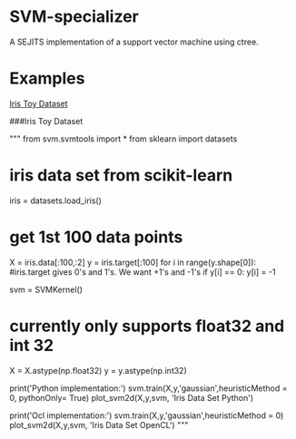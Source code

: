 SVM-specializer
===============
A SEJITS implementation of a support vector machine using ctree.

Examples
========
[Iris Toy Dataset](#iris)

<a name='iris'/>

###Iris Toy Dataset

"""
from svm.svmtools import *
from sklearn import datasets

# iris data set from scikit-learn
iris = datasets.load_iris()
# get 1st 100 data points
X = iris.data[:100,:2]
y = iris.target[:100]
for i in range(y.shape[0]): #iris.target gives 0's and 1's. We want +1's and -1's
    if y[i] == 0:
        y[i] = -1

svm = SVMKernel()
# currently only supports float32 and int 32
X = X.astype(np.float32)
y = y.astype(np.int32)

print('Python implementation:')
svm.train(X,y,'gaussian',heuristicMethod = 0, pythonOnly= True)
plot_svm2d(X,y,svm, 'Iris Data Set Python')

print('Ocl implementation:')
svm.train(X,y,'gaussian',heuristicMethod = 0)
plot_svm2d(X,y,svm, 'Iris Data Set OpenCL')
"""